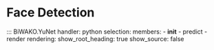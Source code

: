 # Face Detection

::: BiWAKO.YuNet
    handler: python
    selection:
        members:
            - __init__
            - predict
            - render
    rendering:
        show_root_heading: true
        show_source: false
